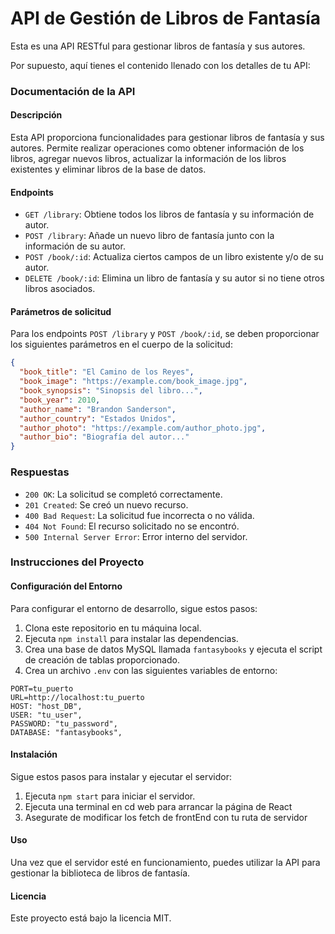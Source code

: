 # API de Gestión de Libros de Fantasía

Esta es una API RESTful para gestionar libros de fantasía y sus autores.

Por supuesto, aquí tienes el contenido llenado con los detalles de tu API:

### Documentación de la API

#### Descripción
Esta API proporciona funcionalidades para gestionar libros de fantasía y sus autores. Permite realizar operaciones como obtener información de los libros, agregar nuevos libros, actualizar la información de los libros existentes y eliminar libros de la base de datos.

#### Endpoints
- `GET /library`: Obtiene todos los libros de fantasía y su información de autor.
- `POST /library`: Añade un nuevo libro de fantasía junto con la información de su autor.
- `POST /book/:id`: Actualiza ciertos campos de un libro existente y/o de su autor.
- `DELETE /book/:id`: Elimina un libro de fantasía y su autor si no tiene otros libros asociados.

#### Parámetros de solicitud
Para los endpoints `POST /library` y `POST /book/:id`, se deben proporcionar los siguientes parámetros en el cuerpo de la solicitud:

```json
{
  "book_title": "El Camino de los Reyes",
  "book_image": "https://example.com/book_image.jpg",
  "book_synopsis": "Sinopsis del libro...",
  "book_year": 2010,
  "author_name": "Brandon Sanderson",
  "author_country": "Estados Unidos",
  "author_photo": "https://example.com/author_photo.jpg",
  "author_bio": "Biografía del autor..."
}
```



### Respuestas

- `200 OK`: La solicitud se completó correctamente.
- `201 Created`: Se creó un nuevo recurso.
- `400 Bad Request`: La solicitud fue incorrecta o no válida.
- `404 Not Found`: El recurso solicitado no se encontró.
- `500 Internal Server Error`: Error interno del servidor.

### Instrucciones del Proyecto

#### Configuración del Entorno
Para configurar el entorno de desarrollo, sigue estos pasos:

1. Clona este repositorio en tu máquina local.
2. Ejecuta `npm install` para instalar las dependencias.
3. Crea una base de datos MySQL llamada `fantasybooks` y ejecuta el script de creación de tablas proporcionado.
4. Crea un archivo `.env` con las siguientes variables de entorno:

```dotenv
PORT=tu_puerto
URL=http://localhost:tu_puerto
HOST: "host_DB",
USER: "tu_user",
PASSWORD: "tu_password",
DATABASE: "fantasybooks",
```

#### Instalación
Sigue estos pasos para instalar y ejecutar el servidor:

1. Ejecuta `npm start` para iniciar el servidor.
2. Ejecuta una terminal en cd web para arrancar la página de React
3. Asegurate de modificar los fetch de frontEnd con tu ruta de servidor


#### Uso
Una vez que el servidor esté en funcionamiento, puedes utilizar la API para gestionar la biblioteca de libros de fantasía.


#### Licencia
Este proyecto está bajo la licencia MIT.
